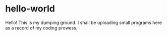 # hello-world
Hello! This is my dumping ground.
I shall be uploading small programs here as a record of my coding prowess.
